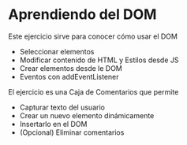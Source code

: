 # Aprendiendo del DOM

Este ejercicio sirve para conocer cómo usar el DOM
- Seleccionar elementos
- Modificar contenido de HTML y Estilos desde JS
- Crear elementos desde le DOM
- Eventos con addEventListener

El ejercicio es una Caja de Comentarios que permite
- Capturar texto del usuario
- Crear un nuevo elemento dinámicamente
- Insertarlo en el DOM
- (Opcional) Eliminar comentarios
